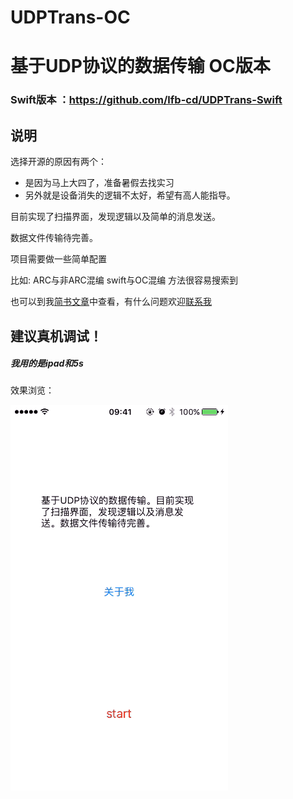 # UDPTrans-OC
# 基于UDP协议的数据传输 OC版本
### Swift版本 ：https://github.com/lfb-cd/UDPTrans-Swift

## 说明

选择开源的原因有两个：
* 是因为马上大四了，准备暑假去找实习
* 另外就是设备消失的逻辑不太好，希望有高人能指导。

目前实现了扫描界面，发现逻辑以及简单的消息发送。

数据文件传输待完善。

项目需要做一些简单配置 

比如: ARC与非ARC混编 swift与OC混编 
方法很容易搜索到

也可以到我[简书文章](http://www.jianshu.com/users/e78a977ccaeb/latest_articles)中查看，有什么问题欢迎[联系我](http://weibo.com/lfbWb)

## 建议真机调试！
##### 我用的是ipad和5s
效果浏览：

![image](https://github.com/lfb-cd/gif/blob/master/UDPTrans2016-03-11%2017_15_20.gif)
